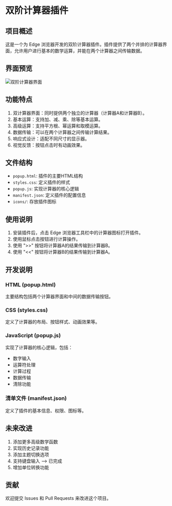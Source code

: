 # 双阶计算器插件

## 项目概述

这是一个为 Edge 浏览器开发的双阶计算器插件。插件提供了两个并排的计算器界面，允许用户进行基本的数学运算，并能在两个计算器之间传输数据。

## 界面预览

![双阶计算器界面](calculator.png)


## 功能特点

1. 双计算器界面：同时提供两个独立的计算器（计算器A和计算器B）。
2. 基本运算：支持加、减、乘、除等基本运算。
3. 高级运算：支持平方根、幂运算和取模运算。
4. 数据传输：可以在两个计算器之间传输计算结果。
5. 响应式设计：适配不同尺寸的显示器。
6. 视觉反馈：按钮点击时有动画效果。

## 文件结构

- `popup.html`: 插件的主要HTML结构
- `styles.css`: 定义插件的样式
- `popup.js`: 实现计算器的核心逻辑
- `manifest.json`: 定义插件的配置信息
- `icons/`: 存放插件图标

## 使用说明

1. 安装插件后，点击 Edge 浏览器工具栏中的计算器图标打开插件。
2. 使用鼠标点击按钮进行计算操作。
3. 使用 ">>" 按钮将计算器A的结果传输到计算器B。
4. 使用 "<<" 按钮将计算器B的结果传输到计算器A。

## 开发说明

### HTML (popup.html)

主要结构包括两个计算器界面和中间的数据传输按钮。

### CSS (styles.css)

定义了计算器的布局、按钮样式、动画效果等。

### JavaScript (popup.js)

实现了计算器的核心逻辑，包括：
- 数字输入
- 运算符处理
- 计算过程
- 数据传输
- 清除功能

### 清单文件 (manifest.json)

定义了插件的基本信息、权限、图标等。

## 未来改进

1. 添加更多高级数学函数
2. 实现历史记录功能
3. 添加主题切换选项
4. 支持键盘输入 --> 已完成
5. 增加单位转换功能

## 贡献

欢迎提交 Issues 和 Pull Requests 来改进这个项目。
